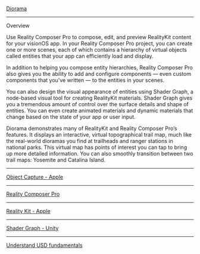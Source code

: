 [Diorama](https://developer.apple.com/documentation/visionos/diorama)

- - - -

Overview

Use Reality Composer Pro to compose, edit, and preview RealityKit content for your visionOS app. In your Reality Composer Pro project, you can create one or more scenes, each of which contains a hierarchy of virtual objects called entities that your app can efficiently load and display.

In addition to helping you compose entity hierarchies, Reality Composer Pro also gives you the ability to add and configure components — even custom components that you’ve written — to the entities in your scenes.

You can also design the visual appearance of entities using Shader Graph, a node-based visual tool for creating RealityKit materials. Shader Graph gives you a tremendous amount of control over the surface details and shape of entities. You can even create animated materials and dynamic materials that change based on the state of your app or user input.

Diorama demonstrates many of RealityKit and Reality Composer Pro’s features. It displays an interactive, virtual topographical trail map, much like the real-world dioramas you find at trailheads and ranger stations in national parks. This virtual map has points of interest you can tap to bring up more detailed information. You can also smoothly transition between two trail maps: Yosemite and Catalina Island.

- - - -

[Object Capture - Apple](https://developer.apple.com/augmented-reality/object-capture/)

- - - -

[Reality Composer Pro](https://developer.apple.com/videos/play/wwdc2023/10083)

- - - -

[Reality Kit - Apple](https://developer.apple.com/augmented-reality/realitykit/)

- - - -

[Shader Graph - Unity](https://unity.com/features/shader-graph)

- - - -

[Understand USD fundamentals](https://developer.apple.com/videos/play/wwdc2022/10129/)
